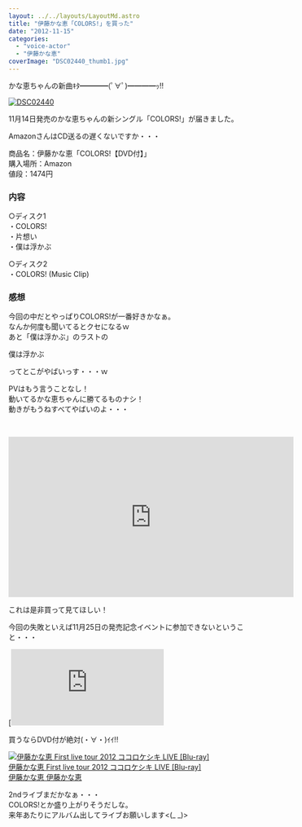 ```yaml
---
layout: ../../layouts/LayoutMd.astro
title: "伊藤かな恵「COLORS!」を買った"
date: "2012-11-15"
categories: 
  - "voice-actor"
  - "伊藤かな恵"
coverImage: "DSC02440_thumb1.jpg"
---
```


かな恵ちゃんの新曲ｷﾀ━━━━(ﾟ∀ﾟ)━━━━ｯ!!

[![DSC02440](images/DSC02440_thumb.jpg "DSC02440")](//mizuka123.net/wp-content/uploads/2012/11/DSC02440.jpg)

11月14日発売のかな恵ちゃんの新シングル「COLORS!」が届きました。

AmazonさんはCD送るの遅くないですか・・・

商品名：伊藤かな恵「COLORS!【DVD付】」  
購入場所：Amazon  
値段：1474円

### 内容

○ディスク1  
・COLORS!  
・片想い  
・僕は浮かぶ

○ディスク2  
・COLORS! (Music Clip)

### 感想

今回の中だとやっぱりCOLORS!が一番好きかなぁ。  
なんか何度も聞いてるとクセになるｗ  
あと「僕は浮かぶ」のラストの

僕は浮かぶ

ってとこがやばいっす・・・ｗ

PVはもう言うことなし！  
動いてるかな恵ちゃんに勝てるものナシ！  
動きがもうねすべてやばいのよ・・・

 

<iframe height="315" src="http://www.youtube.com/embed/hJvdX9EThTk" frameborder="0" width="560" allowfullscreen="allowfullscreen"></iframe>

これは是非買って見てほしい！

今回の失敗といえば11月25日の発売記念イベントに参加できないということ・・・

[![http://www.lantis.jp/news.php?id=1349794974](images/51rws-SwTwL._SL160_.jpg "Now Capturing...")  
COLORS!【DVD付】  
伊藤かな恵](http://www.lantis.jp/news.php?id=1349794974)

買うならDVD付が絶対(・∀・)ｲｲ!!

[![伊藤かな恵 First live tour 2012 ココロケシキ LIVE [Blu-ray]](images/51JWLcC9ETL._SL160_.jpg)  
伊藤かな恵 First live tour 2012 ココロケシキ LIVE \[Blu-ray\]  
伊藤かな恵 伊藤かな恵](https://www.amazon.co.jp/exec/obidos/ASIN/B007V4YPJA/mizuka123-22/ref=nosim)

  
2ndライブまだかなぁ・・・  
COLORS!とか盛り上がりそうだしな。  
来年あたりにアルバム出してライブお願いします<(\_ \_)>
